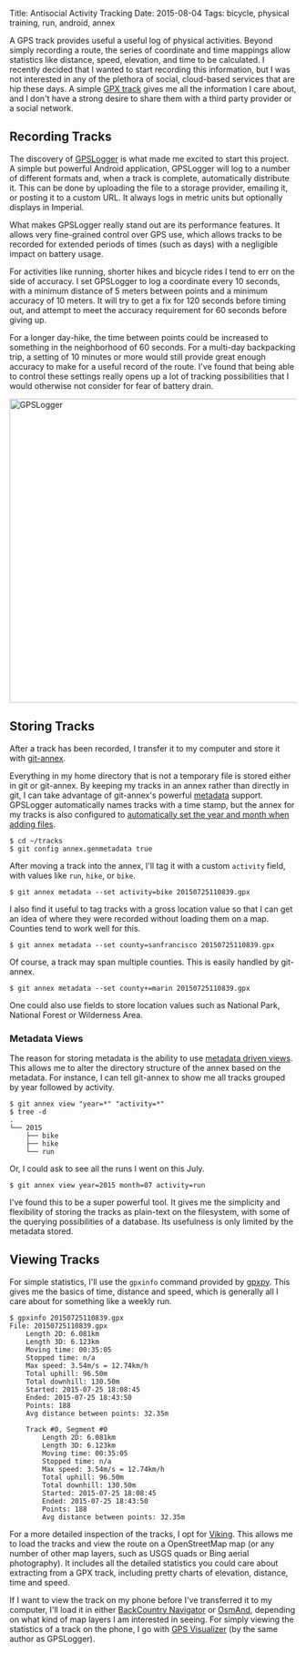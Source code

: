 Title: Antisocial Activity Tracking
Date: 2015-08-04
Tags: bicycle, physical training, run, android, annex

A GPS track provides useful a useful log of physical activities. Beyond simply recording a route, the series of coordinate and time mappings allow statistics like distance, speed, elevation, and time to be calculated. I recently decided that I wanted to start recording this information, but I was not interested in any of the plethora of social, cloud-based services that are hip these days. A simple [GPX track](https://en.wikipedia.org/wiki/GPS_eXchange_Format) gives me all the information I care about, and I don't have a strong desire to share them with a third party provider or a social network.

## Recording Tracks

The discovery of [GPSLogger](http://code.mendhak.com/gpslogger/) is what made me excited to start this project. A simple but powerful Android application, GPSLogger will log to a number of different formats and, when a track is complete, automatically distribute it. This can be done by uploading the file to a storage provider, emailing it, or posting it to a custom URL. It always logs in metric units but optionally displays in Imperial.

What makes GPSLogger really stand out are its performance features. It allows very fine-grained control over GPS use, which allows tracks to be recorded for extended periods of times (such as days) with a negligible impact on battery usage.

For activities like running, shorter hikes and bicycle rides I tend to err on the side of accuracy. I set GPSLogger to log a coordinate every 10 seconds, with a minimum distance of 5 meters between points and a minimum accuracy of 10 meters. It will try to get a fix for 120 seconds before timing out, and attempt to meet the accuracy requirement for 60 seconds before giving up.

For a longer day-hike, the time between points could be increased to something in the neighborhood of 60 seconds. For a multi-day backpacking trip, a setting of 10 minutes or more would still provide great enough accuracy to make for a useful record of the route. I've found that being able to control these settings really opens up a lot of tracking possibilities that I would otherwise not consider for fear of battery drain.

<a data-flickr-embed="true" href="https://www.flickr.com/photos/pigmonkey/20116407608/in/dateposted/" title="GPSLogger"><img src="https://farm1.staticflickr.com/549/20116407608_bafd5c9a3a_c.jpg" width="800" height="534" alt="GPSLogger"></a>

## Storing Tracks

After a track has been recorded, I transfer it to my computer and store it with [git-annex](https://git-annex.branchable.com/).

Everything in my home directory that is not a temporary file is stored either in git or git-annex. By keeping my tracks in an annex rather than directly in git, I can take advantage of git-annex's powerful [metadata](https://git-annex.branchable.com/metadata/) support. GPSLogger automatically names tracks with a time stamp, but the annex for my tracks is also configured to [automatically set the year and month when adding files](https://git-annex.branchable.com/tips/automatically_adding_metadata/).

    $ cd ~/tracks
    $ git config annex.genmetadata true

After moving a track into the annex, I'll tag it with a custom `activity` field, with values like `run`, `hike`, or `bike`.

    $ git annex metadata --set activity=bike 20150725110839.gpx

I also find it useful to tag tracks with a gross location value so that I can get an idea of where they were recorded without loading them on a map. Counties tend to work well for this.

    $ git annex metadata --set county=sanfrancisco 20150725110839.gpx

Of course, a track may span multiple counties. This is easily handled by git-annex.

    $ git annex metadata --set county+=marin 20150725110839.gpx

One could also use fields to store location values such as National Park, National Forest or Wilderness Area.

### Metadata Views

The reason for storing metadata is the ability to use [metadata driven views](https://git-annex.branchable.com/tips/metadata_driven_views/). This allows me to alter the directory structure of the annex based on the metadata. For instance, I can tell git-annex to show me all tracks grouped by year followed by activity.

    $ git annex view "year=*" "activity=*"
    $ tree -d
    .
    └── 2015
        ├── bike
        ├── hike
        └── run

Or, I could ask to see all the runs I went on this July.

    $ git annex view year=2015 month=07 activity=run

I've found this to be a super powerful tool. It gives me the simplicity and flexibility of storing the tracks as plain-text on the filesystem, with some of the querying possibilities of a database. Its usefulness is only limited by the metadata stored.

## Viewing Tracks

For simple statistics, I'll use the `gpxinfo` command provided by [gpxpy](https://github.com/tkrajina/gpxpy). This gives me the basics of time, distance and speed, which is generally all I care about for something like a weekly run.

    $ gpxinfo 20150725110839.gpx
    File: 20150725110839.gpx
        Length 2D: 6.081km
        Length 3D: 6.123km
        Moving time: 00:35:05
        Stopped time: n/a
        Max speed: 3.54m/s = 12.74km/h
        Total uphill: 96.50m
        Total downhill: 130.50m
        Started: 2015-07-25 18:08:45
        Ended: 2015-07-25 18:43:50
        Points: 188
        Avg distance between points: 32.35m

        Track #0, Segment #0
            Length 2D: 6.081km
            Length 3D: 6.123km
            Moving time: 00:35:05
            Stopped time: n/a
            Max speed: 3.54m/s = 12.74km/h
            Total uphill: 96.50m
            Total downhill: 130.50m
            Started: 2015-07-25 18:08:45
            Ended: 2015-07-25 18:43:50
            Points: 188
            Avg distance between points: 32.35m

For a more detailed inspection of the tracks, I opt for [Viking](http://sourceforge.net/projects/viking/). This allows me to load the tracks and view the route on a OpenStreetMap map (or any number of other map layers, such as USGS quads or Bing aerial photography). It includes all the detailed statistics you could care about extracting from a GPX track, including pretty charts of elevation, distance, time and speed.

If I want to view the track on my phone before I've transferred it to my computer, I'll load it in either [BackCountry Navigator](http://backcountrynavigator.com/) or [OsmAnd](http://osmand.net/), depending on what kind of map layers I am interested in seeing. For simply viewing the statistics of a track on the phone, I go with [GPS Visualizer](https://play.google.com/store/apps/details?id=com.mendhak.gpsvisualizer) (by the same author as GPSLogger).
